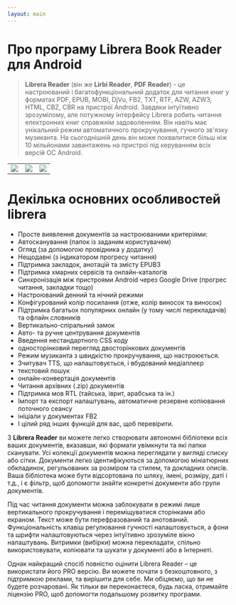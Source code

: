 ```yaml
---
layout: main
---
```


# Про програму Librera Book Reader для Android

> **Librera Reader** (він же **Lirbi Reader**, **PDF Reader**) - це настроюваний і багатофункціональний додаток
для читання книг у форматах PDF, EPUB, MOBI, DjVu, FB2, TXT, RTF, AZW, AZW3, HTML, CBZ, CBR на пристрої Android.
Завдяки інтуїтивно зрозумілому, але потужному інтерфейсу Librera робить читання електронних книг справжнім задоволенням.
Він навіть має унікальний режим автоматичного прокручування, гучного зв'язку музиканта.
На сьогоднішній день він може похвалитися більш ніж 10 мільйонами завантажень на пристрої під керуванням всіх версій ОС Android.

||||
|-|-|-|
|![](1.png)|![](2.png)|![](3.png)|

# Декілька основних особливостей librera

* Просте виявлення документів за настроюваними критеріями:
* Автосканування (папок із заданим користувачем)
* Огляд (за допомогою провідника у додатку)
* Нещодавні (з індикатором прогресу читання)
* Підтримка закладок, анотацій та змісту EPUB3
* Підтримка хмарних сервісів та онлайн-каталогів
* Синхронізація між пристроями Android через Google Drive (прогрес читання, закладки тощо)
* Настроюваний денний та нічний режими
* Конфігурований колір посилання (отже, колір виносок та виносок)
* Підтримка багатьох популярних онлайн (у тому числі перекладачів) та офлайн словників
* Вертикально-спіральний замок
* Авто- та ручне центрування документів
* Введення нестандартного CSS коду
* односторінковий перегляд двосторінкових документів
* Режим музиканта з швидкістю прокручування, що настроюється.
* Зчитувач TTS, що налаштовується, і вбудований медіаплеєр
* текстовий пошук
* онлайн-конвертація документів
* Читання архівних (.zip) документів
* Підтримка мов RTL (тайська, іврит, арабська та ін.)
* Імпорт та експорт налаштувань, автоматичне резервне копіювання поточного сеансу
* ініціали у документах FB2
* І цілий ряд інших функцій для вас, щоб перевірити.

З **Librera Reader** ви можете легко створювати автономні бібліотеки всіх ваших документів, вказавши, які формати увімкнути та які папки сканувати. Усі колекції документів можна переглядати у вигляді списку або сітки. Документи легко ідентифікуються за допомогою мініатюрних обкладинок, регульованих за розміром та стилем, та докладних описів. Ваша бібліотека може бути відсортована по шляху, імені, розміру, даті і т.д., і є фільтр, щоб допомогти знайти конкретні документи або групи документів.

Під час читання документи можна заблокувати в режимі лише вертикального прокручування і переміщуватися сторінками або екраном. Текст може бути перефразований та анотований. Функціональність клавіш регулювання гучності налаштовується, а фони та шрифти налаштовуються через інтуїтивно зрозуміле вікно налаштувань. Витримки (вибірки) можна перекладати, спільно використовувати, копіювати та шукати у документі або в Інтернеті.

Однак найкращий спосіб повністю оцінити Librera Reader – це використати його PRO версію. Ви можете почати з безкоштовного, з підтримкою реклами, та вирішити для себе. Ми обіцяємо, що ви не будете розчаровані. Як тільки ви переконаєтеся, будь ласка, отримайте ліцензію PRO, щоб допомогти подальшому розвитку програми.